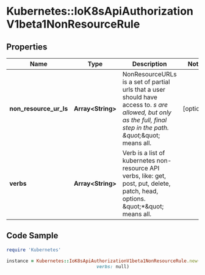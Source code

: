 # Kubernetes::IoK8sApiAuthorizationV1beta1NonResourceRule

## Properties

Name | Type | Description | Notes
------------ | ------------- | ------------- | -------------
**non_resource_ur_ls** | **Array&lt;String&gt;** | NonResourceURLs is a set of partial urls that a user should have access to.  *s are allowed, but only as the full, final step in the path.  \&quot;*\&quot; means all. | [optional] 
**verbs** | **Array&lt;String&gt;** | Verb is a list of kubernetes non-resource API verbs, like: get, post, put, delete, patch, head, options.  \&quot;*\&quot; means all. | 

## Code Sample

```ruby
require 'Kubernetes'

instance = Kubernetes::IoK8sApiAuthorizationV1beta1NonResourceRule.new(non_resource_ur_ls: null,
                                 verbs: null)
```


